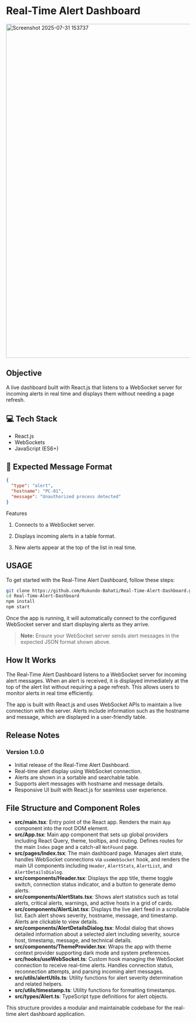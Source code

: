 # Real-Time Alert Dashboard 

<img width="1919" height="912" alt="Screenshot 2025-07-31 153737" src="https://github.com/user-attachments/assets/b6f172be-9315-40df-9a3a-5048041ae7eb" />


## Objective
A live dashboard built with React.js that listens to a WebSocket server for incoming alerts in real time and displays them without needing a page refresh.

## 💻 Tech Stack
- React.js
- WebSockets
- JavaScript (ES6+)

## 📡 Expected Message Format
```json
{
  "type": "alert",
  "hostname": "PC-01",
  "message": "Unauthorized process detected"
}
```
Features
1. Connects to a WebSocket server.

2. Displays incoming alerts in a table format.

3. New alerts appear at the top of the list in real time.

## USAGE
To get started with the Real-Time Alert Dashboard, follow these steps:

```bash
git clone https://github.com/Rukundo-Bahati/Real-Time-Alert-Dashboard.git
cd Real-Time-Alert-Dashboard
npm install
npm start
```

Once the app is running, it will automatically connect to the configured WebSocket server and start displaying alerts as they arrive.

> **Note:** Ensure your WebSocket server sends alert messages in the expected JSON format shown above.

## How It Works
The Real-Time Alert Dashboard listens to a WebSocket server for incoming alert messages. When an alert is received, it is displayed immediately at the top of the alert list without requiring a page refresh. This allows users to monitor alerts in real time efficiently.

The app is built with React.js and uses WebSocket APIs to maintain a live connection with the server. Alerts include information such as the hostname and message, which are displayed in a user-friendly table.

## Release Notes
### Version 1.0.0
- Initial release of the Real-Time Alert Dashboard.
- Real-time alert display using WebSocket connection.
- Alerts are shown in a sortable and searchable table.
- Supports alert messages with hostname and message details.
- Responsive UI built with React.js for seamless user experience.

## File Structure and Component Roles


- **src/main.tsx**: Entry point of the React app. Renders the main `App` component into the root DOM element.
- **src/App.tsx**: Main app component that sets up global providers including React Query, theme, tooltips, and routing. Defines routes for the main `Index` page and a catch-all `NotFound` page.
- **src/pages/Index.tsx**: The main dashboard page. Manages alert state, handles WebSocket connections via `useWebSocket` hook, and renders the main UI components including `Header`, `AlertStats`, `AlertList`, and `AlertDetailsDialog`.
- **src/components/Header.tsx**: Displays the app title, theme toggle switch, connection status indicator, and a button to generate demo alerts.
- **src/components/AlertStats.tsx**: Shows alert statistics such as total alerts, critical alerts, warnings, and active hosts in a grid of cards.
- **src/components/AlertList.tsx**: Displays the live alert feed in a scrollable list. Each alert shows severity, hostname, message, and timestamp. Alerts are clickable to view details.
- **src/components/AlertDetailsDialog.tsx**: Modal dialog that shows detailed information about a selected alert including severity, source host, timestamp, message, and technical details.
- **src/components/ThemeProvider.tsx**: Wraps the app with theme context provider supporting dark mode and system preferences.
- **src/hooks/useWebSocket.ts**: Custom hook managing the WebSocket connection to receive real-time alerts. Handles connection status, reconnection attempts, and parsing incoming alert messages.
- **src/utils/alertUtils.ts**: Utility functions for alert severity determination and related helpers.
- **src/utils/timestamp.ts**: Utility functions for formatting timestamps.
- **src/types/Alert.ts**: TypeScript type definitions for alert objects.

This structure provides a modular and maintainable codebase for the real-time alert dashboard application.
